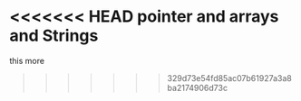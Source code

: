 <<<<<<< HEAD
pointer and arrays and Strings
=======
this more
>>>>>>> 329d73e54fd85ac07b61927a3a8ba2174906d73c
